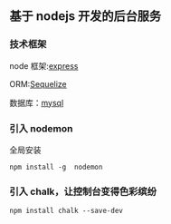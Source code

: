 ## 基于 nodejs 开发的后台服务

### 技术框架

node 框架:[express](https://www.expressjs.com.cn/)

ORM:[Sequelize](https://sequelize.org/)

数据库：[mysql](https://www.mysqlzh.com/)

### 引入 nodemon

全局安装

```
npm install -g  nodemon
```

### 引入 chalk，让控制台变得色彩缤纷

```
npm install chalk --save-dev
```
